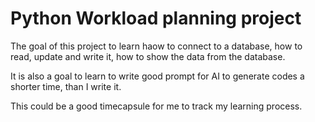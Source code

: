# Python Workload planning project 

The goal of this project to learn haow to connect to a database, how to read, update and write it, how to show the data from the database.

It is also a goal to learn to write good prompt for AI to generate codes a shorter time, than I write it.

This could be a good timecapsule for me to track my learning process.

